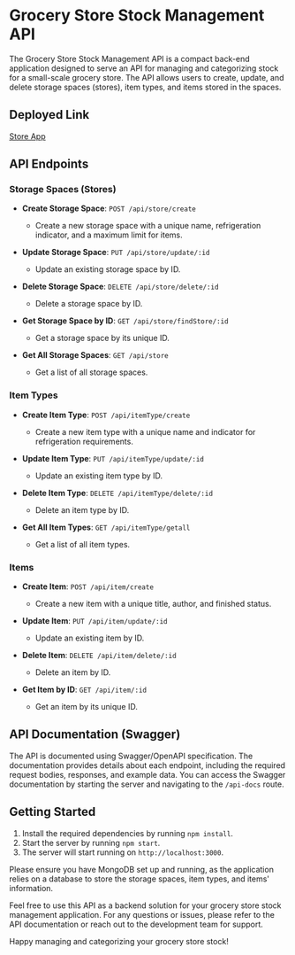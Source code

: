 # Grocery Store Stock Management API

The Grocery Store Stock Management API is a compact back-end application designed to serve an API for managing and categorizing stock for a small-scale grocery store. The API allows users to create, update, and delete storage spaces (stores), item types, and items stored in the spaces.

## Deployed Link
[Store App]("https://store-app-g0cb.onrender.com/api-docs/")

## API Endpoints

### Storage Spaces (Stores)

- **Create Storage Space**: `POST /api/store/create`
  - Create a new storage space with a unique name, refrigeration indicator, and a maximum limit for items.

- **Update Storage Space**: `PUT /api/store/update/:id`
  - Update an existing storage space by ID.

- **Delete Storage Space**: `DELETE /api/store/delete/:id`
  - Delete a storage space by ID.

- **Get Storage Space by ID**: `GET /api/store/findStore/:id`
  - Get a storage space by its unique ID.

- **Get All Storage Spaces**: `GET /api/store`
  - Get a list of all storage spaces.

### Item Types

- **Create Item Type**: `POST /api/itemType/create`
  - Create a new item type with a unique name and indicator for refrigeration requirements.

- **Update Item Type**: `PUT /api/itemType/update/:id`
  - Update an existing item type by ID.

- **Delete Item Type**: `DELETE /api/itemType/delete/:id`
  - Delete an item type by ID.

- **Get All Item Types**: `GET /api/itemType/getall`
  - Get a list of all item types.

### Items

- **Create Item**: `POST /api/item/create`
  - Create a new item with a unique title, author, and finished status.

- **Update Item**: `PUT /api/item/update/:id`
  - Update an existing item by ID.

- **Delete Item**: `DELETE /api/item/delete/:id`
  - Delete an item by ID.

- **Get Item by ID**: `GET /api/item/:id`
  - Get an item by its unique ID.

## API Documentation (Swagger)

The API is documented using Swagger/OpenAPI specification. The documentation provides details about each endpoint, including the required request bodies, responses, and example data. You can access the Swagger documentation by starting the server and navigating to the `/api-docs` route.

## Getting Started

1. Install the required dependencies by running `npm install`.
2. Start the server by running `npm start`.
3. The server will start running on `http://localhost:3000`.

Please ensure you have MongoDB set up and running, as the application relies on a database to store the storage spaces, item types, and items' information.

Feel free to use this API as a backend solution for your grocery store stock management application. For any questions or issues, please refer to the API documentation or reach out to the development team for support.

Happy managing and categorizing your grocery store stock!